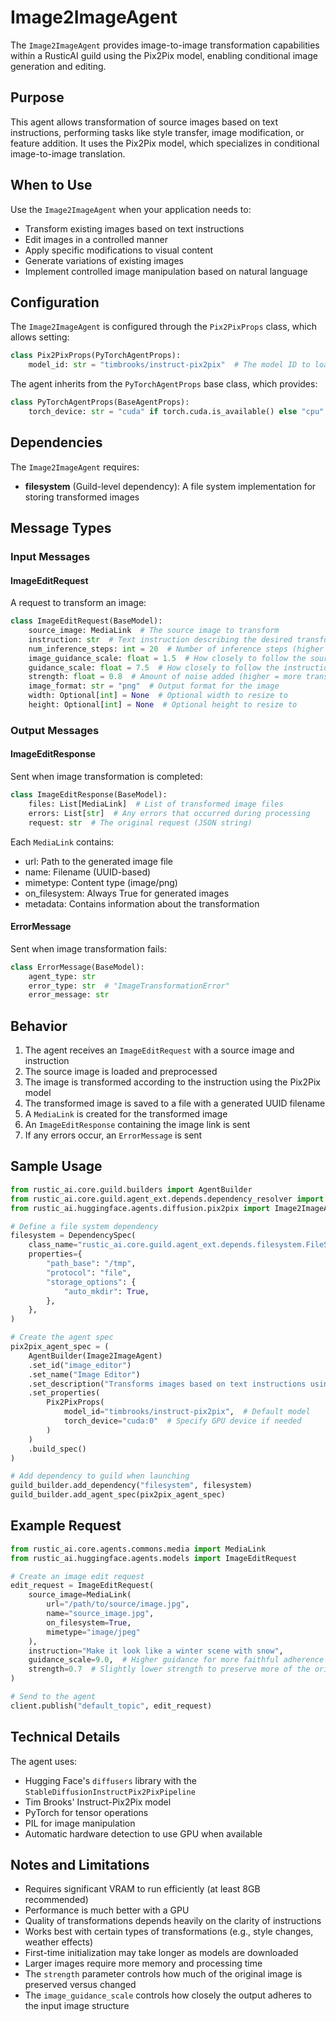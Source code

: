 # Image2ImageAgent

The `Image2ImageAgent` provides image-to-image transformation capabilities within a RusticAI guild using the Pix2Pix model, enabling conditional image generation and editing.

## Purpose

This agent allows transformation of source images based on text instructions, performing tasks like style transfer, image modification, or feature addition. It uses the Pix2Pix model, which specializes in conditional image-to-image translation.

## When to Use

Use the `Image2ImageAgent` when your application needs to:

- Transform existing images based on text instructions
- Edit images in a controlled manner
- Apply specific modifications to visual content
- Generate variations of existing images
- Implement controlled image manipulation based on natural language

## Configuration

The `Image2ImageAgent` is configured through the `Pix2PixProps` class, which allows setting:

```python
class Pix2PixProps(PyTorchAgentProps):
    model_id: str = "timbrooks/instruct-pix2pix"  # The model ID to load from Hugging Face
```

The agent inherits from the `PyTorchAgentProps` base class, which provides:

```python
class PyTorchAgentProps(BaseAgentProps):
    torch_device: str = "cuda" if torch.cuda.is_available() else "cpu"  # Device to run the model on
```

## Dependencies

The `Image2ImageAgent` requires:

- **filesystem** (Guild-level dependency): A file system implementation for storing transformed images

## Message Types

### Input Messages

#### ImageEditRequest

A request to transform an image:

```python
class ImageEditRequest(BaseModel):
    source_image: MediaLink  # The source image to transform
    instruction: str  # Text instruction describing the desired transformation
    num_inference_steps: int = 20  # Number of inference steps (higher = better quality)
    image_guidance_scale: float = 1.5  # How closely to follow the source image
    guidance_scale: float = 7.5  # How closely to follow the instruction
    strength: float = 0.8  # Amount of noise added (higher = more transformation)
    image_format: str = "png"  # Output format for the image
    width: Optional[int] = None  # Optional width to resize to
    height: Optional[int] = None  # Optional height to resize to
```

### Output Messages

#### ImageEditResponse

Sent when image transformation is completed:

```python
class ImageEditResponse(BaseModel):
    files: List[MediaLink]  # List of transformed image files
    errors: List[str]  # Any errors that occurred during processing
    request: str  # The original request (JSON string)
```

Each `MediaLink` contains:
- url: Path to the generated image file
- name: Filename (UUID-based)
- mimetype: Content type (image/png)
- on_filesystem: Always True for generated images
- metadata: Contains information about the transformation

#### ErrorMessage

Sent when image transformation fails:

```python
class ErrorMessage(BaseModel):
    agent_type: str
    error_type: str  # "ImageTransformationError"
    error_message: str
```

## Behavior

1. The agent receives an `ImageEditRequest` with a source image and instruction
2. The source image is loaded and preprocessed
3. The image is transformed according to the instruction using the Pix2Pix model
4. The transformed image is saved to a file with a generated UUID filename
5. A `MediaLink` is created for the transformed image
6. An `ImageEditResponse` containing the image link is sent
7. If any errors occur, an `ErrorMessage` is sent

## Sample Usage

```python
from rustic_ai.core.guild.builders import AgentBuilder
from rustic_ai.core.guild.agent_ext.depends.dependency_resolver import DependencySpec
from rustic_ai.huggingface.agents.diffusion.pix2pix import Image2ImageAgent, Pix2PixProps

# Define a file system dependency
filesystem = DependencySpec(
    class_name="rustic_ai.core.guild.agent_ext.depends.filesystem.FileSystemResolver",
    properties={
        "path_base": "/tmp",
        "protocol": "file",
        "storage_options": {
            "auto_mkdir": True,
        },
    },
)

# Create the agent spec
pix2pix_agent_spec = (
    AgentBuilder(Image2ImageAgent)
    .set_id("image_editor")
    .set_name("Image Editor")
    .set_description("Transforms images based on text instructions using Pix2Pix")
    .set_properties(
        Pix2PixProps(
            model_id="timbrooks/instruct-pix2pix",  # Default model
            torch_device="cuda:0"  # Specify GPU device if needed
        )
    )
    .build_spec()
)

# Add dependency to guild when launching
guild_builder.add_dependency("filesystem", filesystem)
guild_builder.add_agent_spec(pix2pix_agent_spec)
```

## Example Request

```python
from rustic_ai.core.agents.commons.media import MediaLink
from rustic_ai.huggingface.agents.models import ImageEditRequest

# Create an image edit request
edit_request = ImageEditRequest(
    source_image=MediaLink(
        url="/path/to/source/image.jpg",
        name="source_image.jpg",
        on_filesystem=True,
        mimetype="image/jpeg"
    ),
    instruction="Make it look like a winter scene with snow",
    guidance_scale=9.0,  # Higher guidance for more faithful adherence to instruction
    strength=0.7  # Slightly lower strength to preserve more of the original
)

# Send to the agent
client.publish("default_topic", edit_request)
```

## Technical Details

The agent uses:
- Hugging Face's `diffusers` library with the `StableDiffusionInstructPix2PixPipeline`
- Tim Brooks' Instruct-Pix2Pix model
- PyTorch for tensor operations
- PIL for image manipulation
- Automatic hardware detection to use GPU when available

## Notes and Limitations

- Requires significant VRAM to run efficiently (at least 8GB recommended)
- Performance is much better with a GPU
- Quality of transformations depends heavily on the clarity of instructions
- Works best with certain types of transformations (e.g., style changes, weather effects)
- First-time initialization may take longer as models are downloaded
- Larger images require more memory and processing time
- The `strength` parameter controls how much of the original image is preserved versus changed
- The `image_guidance_scale` controls how closely the output adheres to the input image structure 